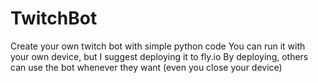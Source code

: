 # TwitchBot
 Create your own twitch bot with simple python code
 You can run it with your own device, but I suggest deploying it to fly.io
 By deploying, others can use the bot whenever they want (even you close your device)
